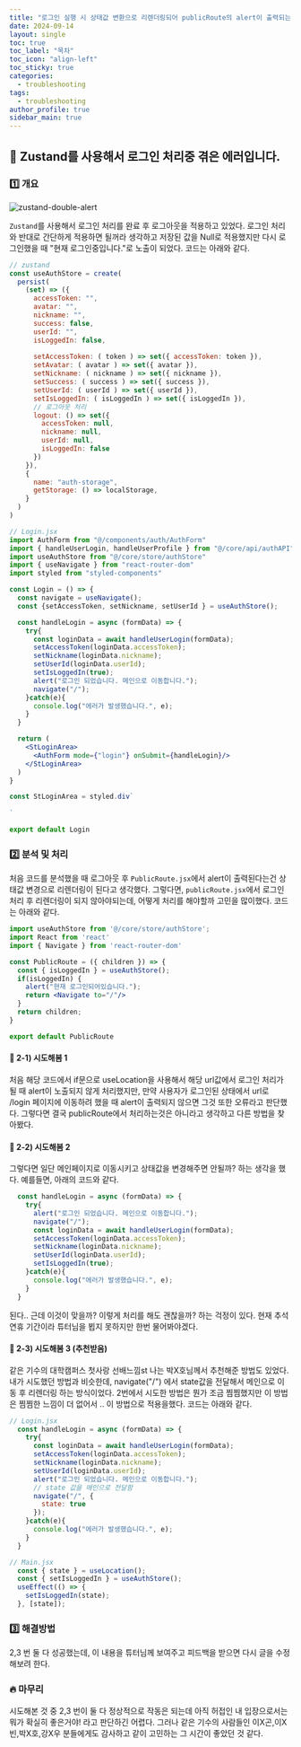 ```yaml
---
title: "로그인 실행 시 상태값 변환으로 리렌더링되어 publicRoute의 alert이 출력되는 현상"
date: 2024-09-14
layout: single
toc: true
toc_label: "목차"
toc_icon: "align-left"
toc_sticky: true
categories:  
  - troubleshooting
tags:
  - troubleshooting
author_profile: true
sidebar_main: true
---
```


## :ledger: Zustand를 사용해서 로그인 처리중 겪은 에러입니다.

### :one: 개요

![zustand-double-alert](https://github.com/user-attachments/assets/23ae6d76-1ff4-473e-8c98-5d47281c9403)

`Zustand`를 사용해서 로그인 처리를 완료 후 로그아웃을 적용하고 있었다. 로그인 처리와 반대로 간단하게 적용하면 될꺼라 생각하고 저장된 값을 Null로 적용했지만 다시 로그인했을 때 "현재 로그인중입니다."로 노출이 되었다. 코드는 아래와 같다.

```jsx
// zustand
const useAuthStore = create(
  persist(
    (set) => ({
      accessToken: "",
      avatar: "",
      nickname: "",
      success: false,
      userId: "",
      isLoggedIn: false,
    
      setAccessToken: ( token ) => set({ accessToken: token }),
      setAvatar: ( avatar ) => set({ avatar }),
      setNickname: ( nickname ) => set({ nickname }),
      setSuccess: ( success ) => set({ success }),
      setUserId: ( userId ) => set({ userId }),
      setIsLoggedIn: ( isLoggedIn ) => set({ isLoggedIn }),
      // 로그아웃 처리 
      logout: () => set({
        accessToken: null,
        nickname: null,
        userId: null,
        isLoggedIn: false
      })
    }),
    {
      name: "auth-storage",
      getStorage: () => localStorage,
    }
  )
)

// Login.jsx
import AuthForm from "@/components/auth/AuthForm"
import { handleUserLogin, handleUserProfile } from "@/core/api/authAPI"
import useAuthStore from "@/core/store/authStore"
import { useNavigate } from "react-router-dom"
import styled from "styled-components"

const Login = () => {
  const navigate = useNavigate();
  const {setAccessToken, setNickname, setUserId } = useAuthStore();

  const handleLogin = async (formData) => {
    try{
      const loginData = await handleUserLogin(formData);
      setAccessToken(loginData.accessToken);
      setNickname(loginData.nickname);
      setUserId(loginData.userId);    
      setIsLoggedIn(true);
      alert("로그인 되었습니다. 메인으로 이동합니다.");
      navigate("/");
    }catch(e){
      console.log("에러가 발생했습니다.", e);
    }
  }

  return (
    <StLoginArea>
      <AuthForm mode={"login"} onSubmit={handleLogin}/>
    </StLoginArea>
  )
}

const StLoginArea = styled.div`
  
`

export default Login
```

### :two: 분석 및 처리
처음 코드를 분석했을 때 로그아웃 후 `PublicRoute.jsx`에서 alert이 출력된다는건 상태값 변경으로 리렌더링이 된다고 생각했다. 그렇다면, `publicRoute.jsx`에서 로그인 처리 후 리렌더링이 되지 않아야되는데, 어떻게 처리를 해야할까 고민을 많이했다. 코드는 아래와 같다.

```jsx
import useAuthStore from '@/core/store/authStore';
import React from 'react'
import { Navigate } from 'react-router-dom'

const PublicRoute = ({ children }) => {
  const { isLoggedIn } = useAuthStore();
  if(isLoggedIn) {
    alert("현재 로그인되어있습니다.");
    return <Navigate to="/"/>
  }
  return children;
}

export default PublicRoute
```

#### :pushpin: 2-1) 시도해봄 1
처음 해당 코드에서 if문으로 useLocation을 사용해서 해당 url값에서 로그인 처리가 될 때 alert이 노출되지 않게 처리했지만, 만약 사용자가 로그인된 상태에서 url로 /login 페이지에 이동하려 했을 때 alert이 출력되지 않으면 그것 또한 오류라고 판단했다. 그렇다면 결국 publicRoute에서 처리하는것은 아니라고 생각하고 다른 방법을 찾아봤다.


#### :pushpin: 2-2) 시도해봄 2
그렇다면 일단 메인페이지로 이동시키고 상태값을 변경해주면 안될까? 하는 생각을 했다. 예를들면, 아래의 코드와 같다.

```jsx
  const handleLogin = async (formData) => {
    try{            
      alert("로그인 되었습니다. 메인으로 이동합니다.");
      navigate("/");  
      const loginData = await handleUserLogin(formData);
      setAccessToken(loginData.accessToken);
      setNickname(loginData.nickname);
      setUserId(loginData.userId);    
      setIsLoggedIn(true);
    }catch(e){
      console.log("에러가 발생했습니다.", e);
    }
  }
```

된다.. 근데 이것이 맞을까? 이렇게 처리를 해도 괜찮을까? 하는 걱정이 있다. 현재 추석 연휴 기간이라 튜터님을 뵙지 못하지만 한번 물어봐야겠다.


#### :pushpin: 2-3) 시도해봄 3 (추천받음)
같은 기수의 대학캠퍼스 첫사랑 선배느낌st 나는 박X호님께서 추천해준 방법도 있었다. 내가 시도했던 방법과 비슷한데, navigate("/") 에서 state값을 전달해서 메인으로 이동 후 리렌더링 하는 방식이었다. 2번에서 시도한 방법은 뭔가 조금 찜찜했지만 이 방법은 찜찜한 느낌이 더 없어서 .. 이 방법으로 적용을했다. 코드는 아래와 같다.

```jsx
// Login.jsx
  const handleLogin = async (formData) => {
    try{
      const loginData = await handleUserLogin(formData);
      setAccessToken(loginData.accessToken);
      setNickname(loginData.nickname);
      setUserId(loginData.userId);    
      alert("로그인 되었습니다. 메인으로 이동합니다.");
      // state 값을 메인으로 전달함
      navigate("/", {
        state: true
      });
    }catch(e){
      console.log("에러가 발생했습니다.", e);
    }
  }

// Main.jsx
  const { state } = useLocation();
  const { setIsLoggedIn } = useAuthStore();
  useEffect(() => {
    setIsLoggedIn(state);
  }, [state]);

```




### :three: 해결방법
2,3 번 둘 다 성공했는데, 이 내용을 튜터님께 보여주고 피드백을 받으면 다시 글을 수정해보려 한다.

### :fire: 마무리
시도해본 것 중 2,3 번이 둘 다 정상적으로 작동은 되는데 아직 허접인 내 입장으로서는 뭐가 확실히 좋은거야! 라고 판단하긴 어렵다. 그러나 같은 기수의 사람들인 이X곤,이X빈,박X호,강X우 분들에게도 감사하고 같이 고민하는 그 시간이 좋았던 것 같다.